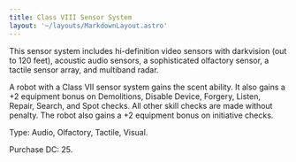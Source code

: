 ```yaml
---
title: Class VIII Sensor System
layout: '~/layouts/MarkdownLayout.astro'
---
```

This sensor system includes hi-definition video sensors with darkvision (out
to 120 feet), acoustic audio sensors, a sophisticated olfactory sensor, a
tactile sensor array, and multiband radar.

A robot with a Class VII sensor system gains the scent ability. It also gains
a +2 equipment bonus on Demolitions, Disable Device, Forgery, Listen, Repair,
Search, and Spot checks. All other skill checks are made without penalty. The
robot also gains a +2 equipment bonus on initiative checks.

Type: Audio, Olfactory, Tactile, Visual.

Purchase DC: 25.

